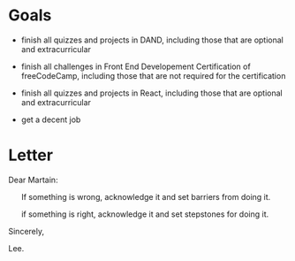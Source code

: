 # Goals

* finish all quizzes and projects in DAND, including those that are 
optional and extracurricular

* finish all challenges in Front End Developement Certification of 
freeCodeCamp, including those that are not required for the certification

* finish all quizzes and projects in React, including those that are 
optional and extracurricular

* get a decent job

# Letter

Dear Martain:  

&nbsp;&nbsp;&nbsp;&nbsp;&nbsp;&nbsp;If something is wrong, acknowledge it 
and set barriers from doing it.  

&nbsp;&nbsp;&nbsp;&nbsp;&nbsp;&nbsp;if something is right, acknowledge it 
and set stepstones for doing it.  

Sincerely,  

Lee.